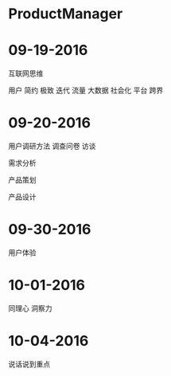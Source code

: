 # ProductManager


# 09-19-2016

互联网思维

用户
简约
极致
迭代
流量
大数据
社会化
平台
跨界


# 09-20-2016

用户调研方法
调查问卷 
访谈

需求分析

产品策划

产品设计

# 09-30-2016

用户体验

# 10-01-2016

同理心 洞察力


# 10-04-2016

说话说到重点



